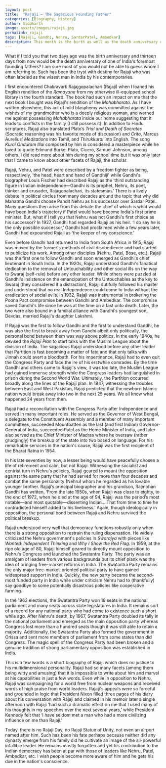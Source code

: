 ```yaml
---
layout: post
title:  "Rajaji — The Sagacious Founding Father"
categories: [Biography, History]
author: Siddharth
image: assets/images/rajaji.jpg
permalink: rajaji
tags: [Rajaji, Gandhi, Nehru, SardarPatel, Ambedkar]
description: This month is the birth as well as the death anniversary of one of India's foremost founding fathers.
---
```

What if I told you that two days ago was the birth anniversary and thirteen days from now would be the death anniversary of one of India's foremost founding fathers? I am sure most of you would not be able to guess whom I am referring to. Such has been the tryst with destiny for Rajaji who was often labeled as the wisest man in India by his contemporaries. 

I first encountered Chakravarti Rajajgopalachari (Rajaji) when I loaned his English rendition of the <i>Ramayana</i> from my otherwise ill-equipped school library in the fourth standard. The book had such an impact on me that the next book I bought was Rajaji's rendition of the <i>Mahabharata</i>. As I have written elsewhere, this act of mild blasphemy was committed against the wishes of my grandmother who is a deeply religious woman, and warned me against possessing <i>Mahabharata</i> inside our home suggesting that it leads to conflicts in the family (I still possess it). In addition to Hindu scriptures, Rajaji also translated Plato’s <i>Trial and Death of Socrates</i> (Socratic reasoning was his favorite mode of discussion) and <i>Crito</i>, Marcus Aurelius’ <i>Meditations</i> into Tamil, and <i>Thirukkural</i> into English. The song <i>Kurai Onduram Illai</i> composed by him is considered a masterpiece while he loved to quote Edmund Burke, Plato, Cicero, Samuel Johnson, among others. I did read more about him during my school time but it was only later that I came to know about other facets of Rajaji, the scholar.

Rajaji, Nehru, and Patel were described by a freedom fighter as being, respectively, 'the head, heart and hand of Gandhiji' while Gandhi's biographer Louis Fischer had described Rajaji as the ‘third outstanding figure in Indian independence—Gandhi is its prophet, Nehru, its poet, thinker and crusader, Rajagopalachari, its statesman.’ There is a lively debate in political circles from many decades around the topic that why did Mahatma Gandhi choose Pandit Nehru as his successor over Sardar Patel. Many questions then arise from this debate the chief of which is what would have been India's trajectory if Patel would have become India's first prime minister. But, what if I tell you that Nehru was not Gandhi's first choice as his successor? In 1927, Gandhi had regarded Rajaji as his heir. ‘I do say he is the only possible successor,’ Gandhi had proclaimed while a few years later, Gandhi had expounded Rajaji as ‘the keeper of my conscience.’ 

Even before Gandhi had returned to India from South Africa in 1915, Rajaji was moved by the former's methods of civil disobedience and had started to publicize his work. Among other disciples (Nehru, Patel, Bose, etc.), Rajaji was the first one to follow Gandhi and soon emerged as Gandhi's chief lieutenant in South India. In the 1920s, Rajaji understood Gandhi's fanatical dedication to the removal of Untouchability and other social ills on the way to Swaraj (self-rule) before any other leader. While others were puzzled at Gandhi's insistence on the emancipation of the Untouchables as the key to Swaraj (they considered it a distraction), Rajaji dutifully followed his master and understood that no real Independence could come to India without the eradication of social evils. In 1932, Rajaji was instrumental in brokering the Poona Pact compromise between Gandhi and Ambedkar. The compromise saved Gandhi's life since he was at the time on a fast unto death. Later, the two were also bound in a familial alliance with Gandhi's youngest son, Devdas, married Rajaji's daughter Lakshmi.

If Rajaji was the first to follow Gandhi and the first to understand Gandhi, he was also the first to break away from Gandhi albeit only politically, the personal bond between them was way above politics. In the early 1940s, he devised the <i>Rajaji Plan</i> to start talks with the Muslim League about the division of India. The sagacious Rajaji understood before any other leader that Partition is fast becoming a matter of fate and that only talks with Jinnah could avert a bloodbath. For his impertinence, Rajaji had to even quit the Congress Party and face the ire of his erstwhile comrades. By the time Gandhi and others came to Rajaji's view, it was too late, the Muslim League had gained immense strength while the Congress leaders had languished in prison during the Second World War. Ultimately, the Partition occurred broadly along the lines of the Rajaji plan. In 1947, witnessing the troubles between East and West Pakistan, Rajaji predicted that the newborn Islamic nation would break away into two in the next 25 years. We all know what happened 24 years from then.

Rajaji had a reconciliation with the Congress Party after Independence and served in many important roles. He served as the Governor of West Bengal, a delegate to the Constituent Assembly and a member of many important committees, succeeded Mountbatten as the last (and first Indian) Governor-General of India, succeeded Patel as the Home Minister of India, and later also served as the Chief Minister of Madras where he oversaw (rather grudgingly) the breakup of the state into two based on language. For his remarkable services in the nation's cause, Rajaji was the first recipient of the Bharat Ratna in 1954.

In his late seventies by now, a lesser being would have peacefully chosen a life of retirement and calm, but not Rajaji. Witnessing the socialist and centrist turn in Nehru's policies, Rajaji geared to mount the opposition against the same party that he had served for more than four decades and combat the same personality (Nehru) whom he regarded as his lovable younger brother. Rajaji’s principal biographer and his grandson, Rajmohan Gandhi has written, ‘From the late 1950s, when Rajaji was close to eighty, to the end of 1972, when he died at the age of 94, Rajaji was the period’s most notable—and most quotable—dissenting Indian….That from time to time he contradicted himself added to his liveliness.’ Again, though ideologically in opposition, the personal bond between Rajaji and Nehru survived the political breakup.

Rajaji understood very well that democracy functions robustly only when there is a strong opposition to restrain the ruling dispensation. He widely criticized the Nehru government's policies in <i>Swarajya</i> with pieces like <i>Wanted: Independent Thinking</i> and <i>Why I Show the Red Flag</i>. In 1959, at the ripe old age of 80, Rajaji himself geared to directly mount opposition to Nehru's Congress and launched the Swatantra Party. The party was an amalgam of leaders from various backgrounds but its chief plank was the idea of bringing free-market reforms in India. The Swatantra Party remains the only major free-market-oriented political party to have gained widespread support in India. Quickly, the new party became the second-most funded party in India while under criticism Nehru had to (thankfully) say goodbye to some potentially disastrous policies like cooperative farming.

In the 1962 elections, the Swatantra Party won 19 seats in the national parliament and many seats across state legislatures in India. It remains sort of a record for any national party who had come to existence such a short while ago. After Nehru's death, by 1967, Swatantra Party doubled its tally in the national parliament and emerged as the main opposition party whereas Congress lost more than a hundred seats though it was still able to retain a majority. Additionally, the Swatantra Party also formed the government in Orissa and sent more members of parliament from some states than did Congress. The magic spell of the Congress Party had been broken and a genuine tradition of strong parliamentary opposition was established in India.

This is a few words is a short biography of Rajaji which does no justice to his multidimensional personality. Rajaji had so many facets (among them being witty and amusing) that it is impossible to write about him and marvel at his capabilities in just a few words. Even while in opposition to Nehru, Rajaji was campaigning for a world free from nuclear weapons and received words of high praise from world leaders. Rajaji's appeals were so forceful and grounded in logic that President Nixon filled three pages of his diary about his conversation with Rajaji and claimed in his memoir later a single afternoon with Rajaji ‘had such a dramatic effect on me that I used many of his thoughts in my speeches over the next several years,’ while President Kennedy felt that ‘I have seldom met a man who had a more civilizing influence on me than Rajaji.’

Today, there is no Rajaji Day, no Rajaji Statue of Unity, not even an airport named after him. Such has been his fate perhaps because neither did any dynasty emerge from his family did he cultivate an image of the all-powerful infallible leader. He remains mostly forgotten and yet his contribution to the Indian democracy has been at par with those of leaders like Nehru, Patel, Ambedkar, etc. I wish people become more aware of him and he gets his due in the nation's conscience. 

